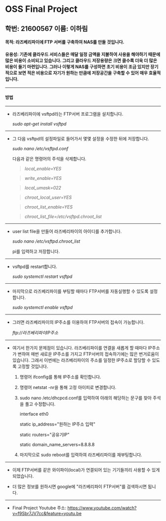 __OSS Final Project__
=======================================================
학번: 21600567
이름: 이하림
---------------

#### 목적: 라즈베리파이에 FTP 서버를 구축하여 NAS를 만들 것입니다.
#### 유용성: 기존에 클라우드 서비스들은 매달 일정 금액을 지불하여 사용을 해야하기 때문에 많은 비용이 소비되고 있습니다. 그리고 클라우드 저장용량은 크면 클수록 더욱 더 많은 비용이 들기 마련입니다. 그러나 이렇게 NAS를 구성하면 초기 비용이 조금 있지만 장기적으로 보면 적은 비용으로 자기가 원하는 만큼에 저장공간을 구축할 수 있어 매우 효율적입니다. 

------------------------------------------------------------------------------------------
#### 방법


-----------------------------------------------------------------------------------------

* 라즈베리파이에 vsftpd라는 FTP서버 프로그램을 설치합니다.

	*sudo apt-get install vsftpd*

--------------------------------------------------------------------------

* 그 다음 vsftpd의 설정파일로 들어가서 몇몇 설정을 수정한 뒤에 저장합니다.

	*sudo nano /etc/vsftpd.conf*

	다음과 같은 명령어의 주석을 삭제합니다.

	> *local_enable=YES*

	> *write_enable=YES*

	> *local_umask=022*

	> *chroot_local_user=YES*

	> *chroot_list_enable=YES*

	> *chroot_list_file=/etc/vsftpd.chroot_list*

-----------------------------------------------------------------------------

* user list file을 만들어 라즈베리파이의 아이디를 추가합니다.

	*sudo nano /etc/vsftpd.chroot_list*

	pi를 입력하고 저장합니다.

---------------------------------------------------------------------------------

* vsftpd를 restart합니다.

	*sudo systemctl restart vsftpd*

-----------------------------------------------------------------------------------

* 마지막으로 라즈베리파이를 부팅할 때마다 FTP서버를 자동실행할 수 있도록 설정합니다.

	*sudo systemctl enable vsftpd*

-------------------------------------------------------------------------------------


* 그러면 라즈베리파이의 IP주소를 이용하여 FTP서버의 접속이 가능합니다.

	*ftp://라즈베리파이IP주소*

----------------------------------------------------------------------------------------


* 여기서 한가지 문제점이 있습니다. 라즈베리파이를 연결을 새롭게 할 때마다 IP주소가 변하여 매번 새로운 IP주소를 가지고 FTP서버의 접속하기에는 많은 번거로움이 있습니다. 그래서 이번에는 라즈베리파이의 주소를 일정한 IP주소로 할당할 수 있도록 고정할 것입니다.


	1. 명령어 ifconfig를 통해 IP주소를 확인합니다.
	2. 명령어 netstat -nr을 통해 고정 아이피로 변경합니다.
	3. sudo nano /etc/dhcpcd.conf를 입력하여 아래의 해당하는 문구를 찾아 주석을 풀고 수정합니다.

		interface eth0

		static ip_address="원하는 IP주소 입력"

		static routers="공유기IP"

		static domain_name_servers=8.8.8.8

	4. 마지막으로 sudo reboot를 입력하여 라즈베리파이를 재부팅합니다.

------------------------------------------------------------------------------------------

* 이제 FTP서버를 같은 와이파이(local)가 연결되어 있는 기기들끼리 사용할 수 있게 되었습니다. 


* 더 많은 정보를 원하시면 google에 "라즈베리파이 FTP서버"를 검색하시면 됩니다.

-----------------------------------------------------------------------------

* Final Project Youtube 주소: https://www.youtube.com/watch?v=f9Sbr7JV7cc&feature=youtu.be

